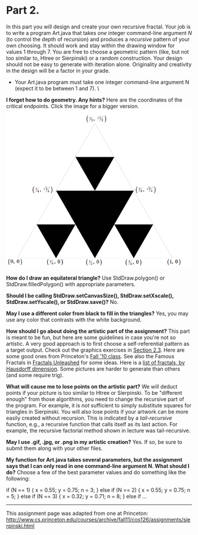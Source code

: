# Part 2.  

In this part you will design and create your own recursive fractal. Your job is to write a program Art.java that takes *one* integer command-line argument *N* (to control the depth of recursion) and produces a *recursive* pattern of your own choosing. It should work and stay within the drawing window for values 1 through 7. You are free to choose a geometric pattern (like, but not too similar to, Htree or Sierpinski) or a random construction. Your design should not be easy to generate with iteration alone. Originality and creativity in the design will be a factor in your grade.  

* Your Art.java program must take one integer command-line argument N (expect it to be between 1 and 7).  \

**I forget how to do geometry. Any hints?** Here are the coordinates of the critical endpoints. Click the image for a bigger version.  
![Sierpinski triangle geometry](sierpinski-geometry.png)  

**How do I draw an equilateral triangle?** Use StdDraw.polygon() or StdDraw.filledPolygon() with appropriate parameters.  

**Should I be calling StdDraw.setCanvasSize(), StdDraw.setXscale(), StdDraw.setYscale(), or StdDraw.save()?** No.  

**May I use a different color from black to fill in the triangles?** Yes, you may use any color that contrasts with the white background.  

**How should I go about doing the artistic part of the assignment?** This part is meant to be fun, but here are some guidelines in case you're not so artistic. A very good approach is to first choose a self-referential pattern as a target output. Check out the graphics exercises in [Section 2.3](http://introcs.cs.princeton.edu/23recursion). Here are some good ones from Princeton's [Fall '10 class](http://www.cs.princeton.edu/courses/archive/fall10/cos126/art/index.php). See also the Famous Fractals in [Fractals Unleashed](http://library.thinkquest.org/26242/full/fm/fm.html) for some ideas. Here is a [list of fractals, by Hausdorff dimension](http://en.wikipedia.org/wiki/List_of_fractals_by_Hausdorff_dimension). Some pictures are harder to generate than others (and some require trig).  

**What will cause me to lose points on the artistic part?** We will deduct points if your picture is too similar to Htree or Sierpinski. To be "different enough" from those algorithms, you need to change the recursive part of the program. For example, it is *not* sufficient to simply substitute squares for triangles in Sierpinski. You will also lose points if your artwork can be more easily created without recursion. This is indicated by a *tail-recursive* function, e.g., a recursive function that calls itself as its last action. For example, the recursive factorial method shown in lecture was tail-recursive.  

**May I use .gif, .jpg, or .png in my artistic creation?** Yes. If so, be sure to submit them along with your other files.  

**My function for Art.java takes several parameters, but the assignment says that I can only read in one command-line argument N. What should I do?** Choose a few of the best parameter values and do something like the following:  

if      (N == 1) { x = 0.55; y = 0.75; n = 3; }
else if (N == 2) { x = 0.55; y = 0.75; n = 5; }
else if (N == 3) { x = 0.32; y = 0.71; n = 8; }
else if ...

-----
This assignment page was adapted from one at Princeton: http://www.cs.princeton.edu/courses/archive/fall11/cos126/assignments/sierpinski.html
